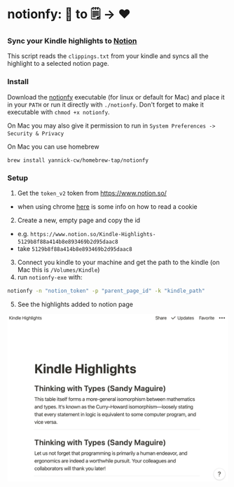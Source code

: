 # notionfy: 📓 to 🗒 -> ♥

### Sync your Kindle highlights to [Notion](https://www.notion.so/)

This script reads the `clippings.txt` from your kindle and syncs all the highlight to a selected notion page.

### Install

Download the [notionfy](https://github.com/yannick-cw/notionfy/releases/tag/0.1) executable (for linux or default for Mac) and place it in your `PATH` or run it directly with `./notionfy`. Don't forget to make it executable with `chmod +x notionfy`.

On Mac you may also give it permission to run in `System Preferences -> Security & Privacy`

On Mac you can use homebrew
```
brew install yannick-cw/homebrew-tap/notionfy
```

### Setup

1. Get the `token_v2` token from https://www.notion.so/

- when using chrome [here](https://developers.google.com/web/tools/chrome-devtools/storage/cookies) is some info on how to read a cookie

2. Create a new, empty page and copy the id

- e.g. `https://www.notion.so/Kindle-Highlights-5129b8f88a414b8e893469b2d95daac8`
- take `5129b8f88a414b8e893469b2d95daac8`

3. Connect you kindle to your machine and get the path to the kindle (on Mac this is `/Volumes/Kindle`)
4. run `notionfy-exe` with:

```bash
notionfy -n "notion_token" -p "parent_page_id" -k "kindle_path"
```

5. See the highlights added to notion page

![Highlights](./highlights.png)

